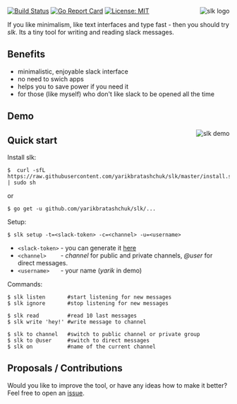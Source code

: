 <p align="center">
  <img style="float: right;" src="https://user-images.githubusercontent.com/12980380/32108527-ab00b5b0-bb3a-11e7-8209-d40fc5109e7e.png"  alt="slk logo"/>
</p>

[![Build Status](https://circleci.com/gh/yarikbratashchuk/slk/tree/master.svg?style=svg)](https://circleci.com/gh/yarikbratashchuk/slk/tree/master)
[![Go Report Card](https://goreportcard.com/badge/github.com/yarikbratashchuk/slk)](https://goreportcard.com/report/yarikbratashchuk/slk)
[![License: MIT](https://img.shields.io/badge/License-MIT-green.svg)](https://github.com/yarikbratashchuk/slk/blob/master/LICENSE)

If you like minimalism, like text interfaces and type fast - then you should try *slk*. Its a tiny tool for writing and reading slack messages. 

## Benefits

- minimalistic, enjoyable slack interface 
- no need to swich apps
- helps you to save power if you need it
- for those (like myself) who don't like slack to be opened all the time

## Demo

<p align="center">
  <img style="float: right;" src="https://user-images.githubusercontent.com/12980380/32109470-7cde2df4-bb3d-11e7-86ae-172a7d106325.gif" alt="slk demo"/>
</p>

## Quick start

Install slk:
```
$  curl -sfL https://raw.githubusercontent.com/yarikbratashchuk/slk/master/install.sh | sudo sh
```
or
```
$ go get -u github.com/yarikbratashchuk/slk/...
```

Setup:

```
$ slk setup -t=<slack-token> -c=<channel> -u=<username>
```
- `<slack-token>` - you can generate it [here](https://api.slack.com/custom-integrations/legacy-tokens)
- `<channel>    ` - _channel_ for public and private channels, _@user_ for direct messages.
- `<username>   ` - your name (_yarik_ in demo)

Commands:

```
$ slk listen       #start listening for new messages
$ slk ignore       #stop listening for new messages

$ slk read         #read 10 last messages
$ slk write 'hey!' #write message to channel

$ slk to channel   #switch to public channel or private group
$ slk to @user     #switch to direct messages
$ slk on           #name of the current channel
```

## Proposals / Contributions

Would you like to improve the tool, or have any ideas how to make it better? Feel free to open an [issue](https://github.com/yarikbratashchuk/slk/issues).

